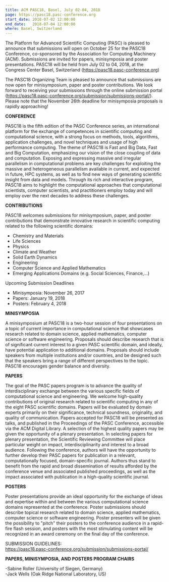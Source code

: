 ```yaml
---
title: ACM PASC18, Basel, July 02-04, 2018
page: https://pasc18.pasc-conference.org
start_date: 2018-07-02 12:00:00
end_date:   2018-07-04 12:00:00
where: Basel, Switzerland
---
```


The Platform for Advanced Scientific Computing (PASC) is pleased to
announce that submissions will open on October 25 for the PASC18
Conference, co-sponsored by the Association for Computing Machinery
(ACM). Submissions are invited for papers, minisymposia and poster
presentations. PASC18 will be held from July 02 to 04, 2018, at the
Congress Center Basel, Switzerland (<https://pasc18.pasc-conference.org>)

The PASC18 Organizing Team is pleased to announce that submissions are
now open for minisymposium, paper and poster contributions. We look
forward to receiving your submissions through the online submission
portal (<https://pasc18.pasc-conference.org/submission/submissions-portal/>).
Please note that the November 26th deadline for minisymposia proposals
is rapidly approaching!

**CONFERENCE**

PASC18 is the fifth edition of the PASC Conference series, an
international platform for the exchange of competences in scientific
computing and computational science, with a strong focus on methods,
tools, algorithms, application challenges, and novel techniques and
usage of high performance computing. The theme of PASC18 is Fast and
Big Data, Fast and Big Computation, emphasizing our vision of the
close coupling of data and computation. Exposing and expressing
massive and irregular parallelism in computational problems are key
challenges for exploiting the massive and heterogeneous parallelism
available in current, and expected in future, HPC systems, as well as
to find new ways of generating scientific insight from data and
models. Through its rich and interactive program, PASC18 aims to
highlight the computational approaches that computational scientists,
computer scientists, and practitioners employ today and will employ
over the next decades to address these challenges.

**CONTRIBUTIONS**

PASC18 welcomes submissions for minisymposium, paper, and poster
contributions that demonstrate innovative research in scientific
computing related to the following scientific domains:  

- Chemistry and Materials  
- Life Sciences  
- Physics  
- Climate and Weather  
- Solid Earth Dynamics  
- Engineering  
- Computer Science and Applied Mathematics  
- Emerging Applications Domains (e.g. Social Sciences, Finance,...)  

Upcoming Submission Deadlines  

- Minisymposia: November 26, 2017  
- Papers: January 19, 2018  
- Posters: February 4, 2018  

**MINISYMPOSIA**

A minisymposium at PASC18 is a two-hour session of four presentations
on a topic of current importance in computational science that
showcases research related to domain science, applied mathematics,
computer science or software engineering. Proposals should describe
research that is of significant current interest to a given PASC
scientific domain, and ideally, have potential application to
additional domains. Proposals should include speakers from multiple
institutions and/or countries, and be designed such that the speakers
bring a range of different perspectives to the topic. PASC18
encourages gender balance and diversity.

**PAPERS**

The goal of the PASC papers program is to advance the quality of
interdisciplinary exchange between the various specific fields of
computational science and engineering. We welcome high-quality
contributions of original research related to scientific computing in
any of the eight PASC scientific domains. Papers will be evaluated by
domain experts primarily on their significance, technical soundness,
originality, and quality of communication. Papers accepted for PASC18
will be presented as talks, and published in the Proceedings of the
PASC Conference, accessible via the ACM Digital Library. A selection
of the highest quality papers may be given the opportunity of a
plenary presentation. In selecting papers for plenary presentation,
the Scientific Reviewing Committee will place particular weight on
impact, interdisciplinarity and interest to a broad audience.
Following the conference, authors will have the opportunity to further
develop their PASC papers for publication in a relevant,
computationally focused, domain-specific journal. Authors thus stand
to benefit from the rapid and broad dissemination of results afforded
by the conference venue and associated published proceedings, as well
as the impact associated with publication in a high-quality scientific
journal.

**POSTERS**

Poster presentations provide an ideal opportunity for the exchange of
ideas and expertise within and between the various computational
science domains represented at the conference. Poster submissions
should describe topical research related to domain science, applied
mathematics, computer science or software engineering. Poster
presenters will be given the possibility to "pitch" their posters to
the conference audience in a rapid-fire flash session, and posters
with the most stimulating content will be recognized in an award
ceremony on the final day of the conference.

  SUBMISSION GUIDELINES:   
<https://pasc18.pasc-conference.org/submission/submissions-portal/>

**PAPERS, MINISYMPOSIA, AND POSTERS PROGRAM CHAIRS**  


-Sabine Roller (University of Siegen, Germany)  
-Jack Wells (Oak Ridge National Laboratory, US)  

